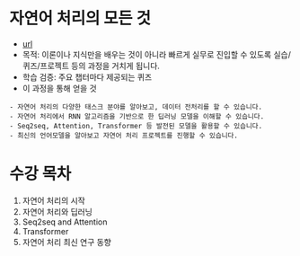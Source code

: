 # 자연어 처리의 모든 것
- [url](https://www.boostcourse.org/ai330/joinLectures/369533)
- 목적: 이론이나 지식만을 배우는 것이 아니라 빠르게 실무로 진입할 수 있도록 실습/퀴즈/프로젝트 등의 과정을 거치게 됩니다.
- 학습 검증: 주요 챕터마다 제공되는 퀴즈
- 이 과정을 통해 얻을 것
```
- 자연어 처리의 다양한 태스크 분야를 알아보고, 데이터 전처리를 할 수 있습니다.  
- 자연어 처리에서 RNN 알고리즘을 기반으로 한 딥러닝 모델을 이해할 수 있습니다.  
- Seq2seq, Attention, Transformer 등 발전된 모델을 활용할 수 있습니다.  
- 최신의 언어모델을 알아보고 자연어 처리 프로젝트를 진행할 수 있습니다.
```

# 수강 목차
1. 자연어 처리의 시작
2. 자연어 처리와 딥러닝
3. Seq2seq and Attention
4. Transformer
5. 자연어 처리 최신 연구 동향
